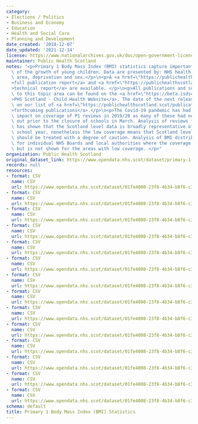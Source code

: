 ```yaml
---
category:
- Elections / Politics
- Business and Economy
- Education
- Health and Social Care
- Planning and Development
date_created: '2018-12-07'
date_updated: '2021-12-14'
license: https://www.nationalarchives.gov.uk/doc/open-government-licence/version/3/
maintainer: Public Health Scotland
notes: "<p>Primary 1 Body Mass Index (BMI) statistics capture important information\
  \ of the growth of young children. Data are presented by: NHS health board, council\
  \ area, deprivation and sex.</p>\n<p>A <a href=\"https://publichealthscotland.scot/publications/primary-1-body-mass-index-bmi-statistics-scotland/\"\
  >full publication report</a> and <a href=\"https://publichealthscotland.scot/media/6548/2020-12-15-p1-bmi-statistics-technical-report.pdf\"\
  >technical report</a> are available. </p>\n<p>All publications and supporting material\
  \ to this topic area can be found on the <a href=\"https://beta.isdscotland.org/find-publications-and-data/population-health/child-health/\"\
  >PHS Scotland - Child Health Website</a>. The date of the next release can be found\
  \ on our list of <a href=\"https://publichealthscotland.scot/publications/forthcoming-publications/\"\
  >forthcoming publications</a>.</p>\n<p>The Covid-19 pandemic has had a detrimental\
  \ impact on coverage of P1 reviews in 2019/20 as many of these had not been carried\
  \ out prior to the closure of schools in March. Analysis of reviews for 2019/20\
  \ has shown that the Scotland level data is broadly representative of a \u2018normal\u2019\
  \ school year, nonetheless the low coverage means that Scotland level results shown\
  \ should be treated with a degree of caution. Analysis of BMI distribution is shown\
  \ for individual NHS Boards and local authorities where the coverage exceeds 50%,\
  \ but is not shown for the areas with low coverage. </p>"
organization: Public Health Scotland
original_dataset_link: https://www.opendata.nhs.scot/dataset/primary-1-body-mass-index-bmi-statistics
records: null
resources:
- format: CSV
  name: CSV
  url: https://www.opendata.nhs.scot/dataset/01fe4008-23f8-4b34-b8f6-c38699a2f00d/resource/458dd759-5c38-4784-865f-ec11d354c88a/download/od_p1bmi_coverage_board.csv
- format: CSV
  name: CSV
  url: https://www.opendata.nhs.scot/dataset/01fe4008-23f8-4b34-b8f6-c38699a2f00d/resource/20f0458d-ced3-459e-b30d-e2554824129d/download/od_p1bmi_coverage_ca.csv
- format: CSV
  name: CSV
  url: https://www.opendata.nhs.scot/dataset/01fe4008-23f8-4b34-b8f6-c38699a2f00d/resource/2cb9d907-7149-4bbd-904a-174f15344585/download/od_p1bmi_hb_epi.csv
- format: CSV
  name: CSV
  url: https://www.opendata.nhs.scot/dataset/01fe4008-23f8-4b34-b8f6-c38699a2f00d/resource/e9f8d10c-9c06-4e77-a0f5-70ff14af25a4/download/od_p1bmi_ca_epi.csv
- format: CSV
  name: CSV
  url: https://www.opendata.nhs.scot/dataset/01fe4008-23f8-4b34-b8f6-c38699a2f00d/resource/670e4c0d-ab1e-4006-a0f2-6bc3fad8dbe3/download/od_p1bmi_hb_gender_epi.csv
- format: CSV
  name: CSV
  url: https://www.opendata.nhs.scot/dataset/01fe4008-23f8-4b34-b8f6-c38699a2f00d/resource/ed4ac7d2-a764-4f84-bd6b-b30a099e2d81/download/od_p1bmi_ca_gender_epi.csv
- format: CSV
  name: CSV
  url: https://www.opendata.nhs.scot/dataset/01fe4008-23f8-4b34-b8f6-c38699a2f00d/resource/9cd92597-2d52-4e5c-aee4-01555763aebe/download/od_p1bmi_hb_simd_epi.csv
- format: CSV
  name: CSV
  url: https://www.opendata.nhs.scot/dataset/01fe4008-23f8-4b34-b8f6-c38699a2f00d/resource/5b3b5fb8-5460-44dd-9784-4a62eedfa383/download/od_p1bmi_ca_simd_epi.csv
- format: CSV
  name: CSV
  url: https://www.opendata.nhs.scot/dataset/01fe4008-23f8-4b34-b8f6-c38699a2f00d/resource/cf96eac5-cd52-4d86-a8b4-b42cd5eb9546/download/od_p1bmi_hb_clin.csv
- format: CSV
  name: CSV
  url: https://www.opendata.nhs.scot/dataset/01fe4008-23f8-4b34-b8f6-c38699a2f00d/resource/4a3daa0f-1580-4a59-ac9e-64d9a31a4429/download/od_p1bmi_ca_clin.csv
- format: CSV
  name: CSV
  url: https://www.opendata.nhs.scot/dataset/01fe4008-23f8-4b34-b8f6-c38699a2f00d/resource/34733628-196b-4ebd-ab25-3c3303308a69/download/od_p1bmi_hb_gender_clin.csv
- format: CSV
  name: CSV
  url: https://www.opendata.nhs.scot/dataset/01fe4008-23f8-4b34-b8f6-c38699a2f00d/resource/ab955010-cb9e-4002-86e2-a175ac183ba8/download/od_p1bmi_ca_gender_clin.csv
- format: CSV
  name: CSV
  url: https://www.opendata.nhs.scot/dataset/01fe4008-23f8-4b34-b8f6-c38699a2f00d/resource/fae8ec3c-4ced-4126-b8bd-4f5ed192437c/download/od_p1bmi_hb_simd_clin.csv
- format: CSV
  name: CSV
  url: https://www.opendata.nhs.scot/dataset/01fe4008-23f8-4b34-b8f6-c38699a2f00d/resource/442bb8f8-7e64-494a-bda2-6f31fa29c2b4/download/od_p1bmi_ca_simd_clin.csv
schema: default
title: Primary 1 Body Mass Index (BMI) Statistics
---
```

